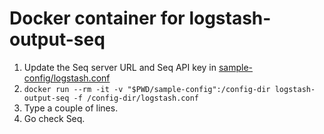 # Docker container for logstash-output-seq

1. Update the Seq server URL and Seq API key in [sample-config/logstash.conf](sample-config/logstash.conf)
2. `docker run --rm -it -v "$PWD/sample-config":/config-dir logstash-output-seq -f /config-dir/logstash.conf`
3. Type a couple of lines.
4. Go check Seq.
